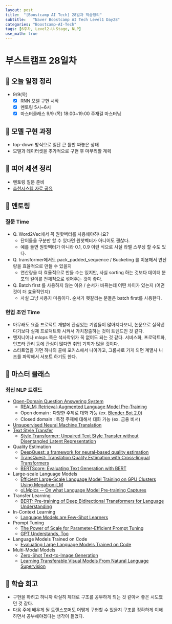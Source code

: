 ```yaml
---
layout: post
title:  "[Boostcamp AI Tech] 28일차 학습정리"
subtitle:   "Naver Boostcamp AI Tech Level1 Day28"
categories: "Boostcamp-AI-Tech"
tags: [6주차, Level2-U-Stage, NLP]
use_math: true
---
```


# 부스트캠프 28일차

## 📝 오늘 일정 정리

* 9/9(목)
  - [x] RNN 모델 구현 시작
  - [x] 멘토링 5시~6시
  - [x] 마스터클래스 9/9 (목) 18:00~19:00 주재걸 마스터님

## 🚩 모델 구현 과정

* top-down 방식으로 일단 큰 틀만 짜놓은 상태
* 모델과 데이터셋을 추가적으로 구현 후 마무리할 계획

## 🌱 피어 세션 정리

* 멘토링 질문 준비
* [추천시스템 자료 공유](https://root-decimal-c5d.notion.site/Recommender-System-KR-5b773a06e99145e6855bae391c94dc44)

## 🌼 멘토링

### 질문 Time

* Q. Word2Vec에서 꼭 원핫벡터를 사용해야하나요?
  * 단어들을 구분만 할 수 있다면 원핫벡터가 아니어도 괜찮다.
  * 예를 들면 원핫벡터가 아니라 0.1, 0.9 이런 식으로 사실 라벨 스무싱 할 수도 있다.
* Q. transformer에서도 pack_padded_sequence / Bucketing 를 이용해서 연산량을 효율적으로 만들 수 있을지
  * 연산량을 더 효율적으로 만들 수는 있지만, 사실 sorting 하는 것보다 데이터 분포의 길이를 전체적으로 섞어주는 것이 좋다.
* Q. Batch first 를 사용하지 않는 이유 / 순서가 바뀌는데 어떤 차이가 있는지 (어떤 것이 더 효율적인지)
  * 사실 그냥 사용자 마음이다. 순서가 헷갈리는 분들은 batch first를 사용한다.

### 현업 조언 Time

* 아무래도 요즘 프로덕트 개발에 관심있는 기업들이 많아지다보니, 논문으로 실적낸다기보다 실제 프로덕트화 시켜서 가치창출하는 것이 트렌드인 것 같다.
* 엔지니어나 mlops 쪽은 석사학위가 꼭 없어도 되는 것 같다. 서비스화, 프로덕트화, 인프라 관리 등에 관심이 많다면 취업 기회가 많을 것이다.
* 스타트업을 가면 하나의 골에 포커스해서 나아가고, 그룹사로 가게 되면 계열사 니즈를 파악해서 서포트 하기도 한다.

## 💎 마스터 클래스

### 최신 NLP 트렌드

* [Open-Domain Question Answering System](https://lilianweng.github.io/lil-log/2020/10/29/open-domain-question-answering.html)
  * [REALM: Retrieval-Augmented Language Model Pre-Training](https://arxiv.org/abs/2002.08909)
  * Open domain : 다양한 주제로 대화 가능 (ex. [Blender Bot 2.0](https://ai.facebook.com/blog/blender-bot-2-an-open-source-chatbot-that-builds-long-term-memory-and-searches-the-internet/))
  * Closed domain : 특정 주제에 대해서 대화 가능 (ex. 금융 비서)
* [Unsupervised Neural Machine Translation](https://arxiv.org/abs/1710.11041)
* [Text Style Transfer](https://blog.diyaml.com/teampost/Text-Style-Transfer/)
  * [Style Transformer: Unpaired Text Style Transfer without Disentangled Latent Representation](https://arxiv.org/abs/1905.05621)
* Quality Estimation
  * [DeepQuest: a framework for neural-based quality estimation](https://aclanthology.org/C18-1266.pdf)
  * [TransQuest: Translation Quality Estimation with Cross-lingual Transformers](https://arxiv.org/abs/2011.01536)
  * [BERTScore: Evaluating Text Generation with BERT](https://arxiv.org/abs/1904.09675)
* Large-scale Language Models
  * [Efficient Large-Scale Language Model Training on GPU Clusters Using Megatron-LM](https://arxiv.org/abs/2104.04473)
  * [oLMpics -- On what Language Model Pre-training Captures](https://arxiv.org/abs/1912.13283)
* Transfer Learning
  * [BERT: Pre-training of Deep Bidirectional Transformers for Language Understanding](https://arxiv.org/abs/1810.04805)
* In-Context Learning
  * [Language Models are Few-Shot Learners](https://arxiv.org/abs/2005.14165)
* Prompt Tuning
  * [The Power of Scale for Parameter-Efficient Prompt Tuning](https://arxiv.org/abs/2104.08691)
  * [GPT Understands, Too](https://arxiv.org/abs/2103.10385)
* Language Models Trained on Code
  * [Evaluating Large Language Models Trained on Code](https://arxiv.org/abs/2107.03374)
* Multi-Modal Models
  * [Zero-Shot Text-to-Image Generation](https://arxiv.org/abs/2102.12092)
  * [Learning Transferable Visual Models From Natural Language Supervision](https://arxiv.org/abs/2103.00020)

## 🚀 학습 회고

* 구현을 하려고 하니까 확실히 제대로 구조를 공부하게 되는 것 같아서 좋은 시도였던 것 같다.
* 다음 주에 배우게 될 트랜스포머도 어떻게 구현할 수 있을지 구조를 정확하게 이해하면서 공부해야겠다는 생각이 들었다.
